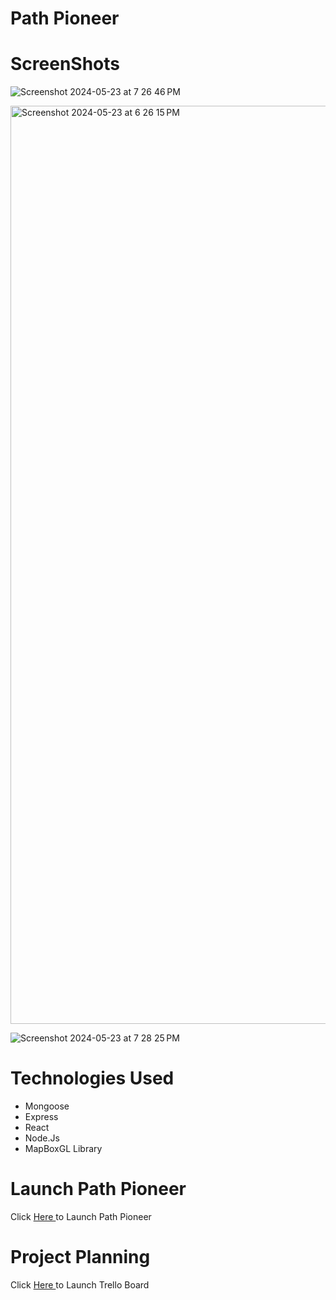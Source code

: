 # Path Pioneer

# ScreenShots
![Screenshot 2024-05-23 at 7 26 46 PM](https://github.com/fahdm/pathpioneer/assets/8414726/6adceab4-a232-4b4a-851a-551dc98517bd)

<img width="1469" alt="Screenshot 2024-05-23 at 6 26 15 PM" src="https://github.com/fahdm/pathpioneer/assets/8414726/63b72d1f-166e-458b-b104-614fbaa50d7a">


![Screenshot 2024-05-23 at 7 28 25 PM](https://github.com/fahdm/pathpioneer/assets/8414726/da7e662a-07bc-4098-aafc-b20055045926)





# Technologies Used

* Mongoose
* Express
* React
* Node.Js
* MapBoxGL Library


# Launch Path Pioneer

Click [ Here ](https://path-pioneer-d87bb5db5253.herokuapp.com) to Launch Path Pioneer

# Project Planning

Click [ Here ](https://trello.com/b/ONrP0ctP/project-4) to Launch Trello Board


